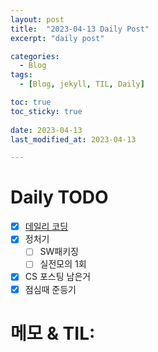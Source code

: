 ```yaml
---
layout: post
title:  "2023-04-13 Daily Post"
excerpt: "daily post"

categories:
  - Blog
tags:
  - [Blog, jekyll, TIL, Daily]

toc: true
toc_sticky: true
 
date: 2023-04-13
last_modified_at: 2023-04-13

---
```


# Daily TODO

- [x] [데일리 코딩](https://urclass.codestates.com/classroom/33)
- [x] 정처기
	- [ ] SW패키징
	- [ ] 실전모의 1회
- [x] CS 포스팅 남은거
- [x] 점심때 준등기

# 메모 & TIL: 


